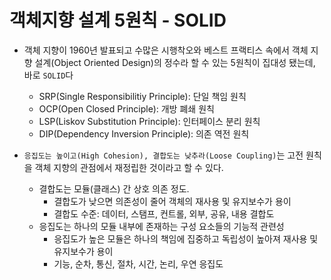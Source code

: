# 객체지향 설계 5원칙 - SOLID
- 객체 지향이 1960년 발표되고 수많은 시행착오와 베스트 프랙티스 속에서 객체 지향 설계(Object Oriented Design)의 정수라 할 수 있는 5원칙이 집대성 됐는데, 바로 `SOLID`다
    - SRP(Single Responsibilitiy Principle): 단일 책임 원칙
    - OCP(Open Closed Principle): 개방 폐쇄 원칙
    - LSP(Liskov Substitution Principle): 인터페이스 분리 원칙
    - DIP(Dependency Inversion Principle): 의존 역전 원칙

- `응집도는 높이고(High Cohesion), 결합도는 낮추라(Loose Coupling)`는 고전 원칙을 객체 지향의 관점에서 재정립한 것이라고 할 수 있다.
    - 결합도는 모듈(클래스) 간 상호 의존 정도.
        - 결합도가 낮으면 의존성이 줄어 객체의 재사용 및 유지보수가 용이
        - 결합도 수준: 데이터, 스탬프, 컨트롤, 외부, 공유, 내용 결합도
    - 응집도는 하나의 모듈 내부에 존재하는 구성 요소들의 기능적 관련성
        - 응집도가 높은 모듈은 하나의 책임에 집중하고 독립성이 높아져 재사용 및 유지보수가 용이
        - 기능, 순차, 통신, 절차, 시간, 논리, 우연 응집도
